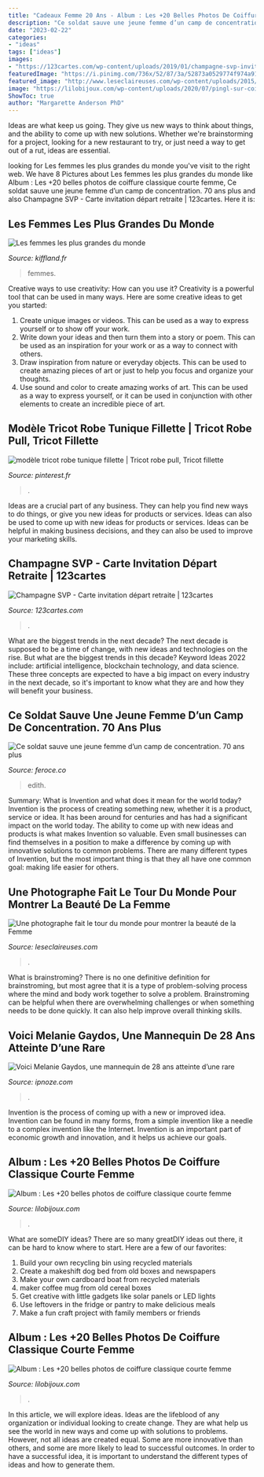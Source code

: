 ```yaml
---
title: "Cadeaux Femme 20 Ans - Album : Les +20 Belles Photos De Coiffure Classique Courte Femme"
description: "Ce soldat sauve une jeune femme d’un camp de concentration. 70 ans plus"
date: "2023-02-22"
categories:
- "ideas"
tags: ["ideas"]
images:
- "https://123cartes.com/wp-content/uploads/2019/01/champagne-svp-invitation-pot-depart-retraite-123cartes.jpg"
featuredImage: "https://i.pinimg.com/736x/52/87/3a/52873a0529774f974a91a14a0c90d499.jpg"
featured_image: "http://www.leseclaireuses.com/wp-content/uploads/2015/10/photographe-171015-4.jpg"
image: "https://lilobijoux.com/wp-content/uploads/2020/07/pingl-sur-coiffures-47.jpg"
ShowToc: true
author: "Margarette Anderson PhD"
---
```



Ideas are what keep us going. They give us new ways to think about things, and the ability to come up with new solutions. Whether we're brainstorming for a project, looking for a new restaurant to try, or just need a way to get out of a rut, ideas are essential.

	

		
looking for Les femmes les plus grandes du monde you've visit to the right web. We have 8 Pictures about Les femmes les plus grandes du monde like Album : Les +20 belles photos de coiffure classique courte femme, Ce soldat sauve une jeune femme d’un camp de concentration. 70 ans plus and also Champagne SVP - Carte invitation départ retraite | 123cartes. Here it is:
		
    
## Les Femmes Les Plus Grandes Du Monde

<img loading=lazy src="https://www.kiffland.fr/pictures/images_series/092013/terrifyingly_tall_women-6.jpg" onerror="this.onerror=null;this.src='https://tse4.mm.bing.net/th?id=OIP.h2mIWLvg65pYLAowS6DdbQHaFj&amp;pid=15.1';" alt="Les femmes les plus grandes du monde">

_Source: kiffland.fr_

>femmes. 

	

Creative ways to use creativity: How can you use it?
Creativity is a powerful tool that can be used in many ways. Here are some creative ideas to get you started: 
1. Create unique images or videos. This can be used as a way to express yourself or to show off your work.
2. Write down your ideas and then turn them into a story or poem. This can be used as an inspiration for your work or as a way to connect with others.
3. Draw inspiration from nature or everyday objects. This can be used to create amazing pieces of art or just to help you focus and organize your thoughts.
4. Use sound and color to create amazing works of art. This can be used as a way to express yourself, or it can be used in conjunction with other elements to create an incredible piece of art.

    
## Modèle Tricot Robe Tunique Fillette | Tricot Robe Pull, Tricot Fillette

<img loading=lazy src="https://i.pinimg.com/736x/52/87/3a/52873a0529774f974a91a14a0c90d499.jpg" onerror="this.onerror=null;this.src='https://tse2.mm.bing.net/th?id=OIP.HHP81s6hsfTpyIgXJQ5U6AHaJ4&amp;pid=15.1';" alt="modèle tricot robe tunique fillette | Tricot robe pull, Tricot fillette">

_Source: pinterest.fr_

>. 

	

Ideas are a crucial part of any business. They can help you find new ways to do things, or give you new ideas for products or services. Ideas can also be used to come up with new ideas for products or services. Ideas can be helpful in making business decisions, and they can also be used to improve your marketing skills.

    
## Champagne SVP - Carte Invitation Départ Retraite | 123cartes

<img loading=lazy src="https://123cartes.com/wp-content/uploads/2019/01/champagne-svp-invitation-pot-depart-retraite-123cartes.jpg" onerror="this.onerror=null;this.src='https://tse2.mm.bing.net/th?id=OIP.IOnOodCicYRagbDGsibRFwHaE8&amp;pid=15.1';" alt="Champagne SVP - Carte invitation départ retraite | 123cartes">

_Source: 123cartes.com_

>. 

	

What are the biggest trends in the next decade?
The next decade is supposed to be a time of change, with new ideas and technologies on the rise. But what are the biggest trends in this decade? Keyword Ideas 2022 include: artificial intelligence, blockchain technology, and data science. These three concepts are expected to have a big impact on every industry in the next decade, so it's important to know what they are and how they will benefit your business.

    
## Ce Soldat Sauve Une Jeune Femme D’un Camp De Concentration. 70 Ans Plus

<img loading=lazy src="http://files.ferocecdn.com/wp-content/uploads/2017/02/2e6cc85f709b56996e7cb3c96d264bba.jpeg" onerror="this.onerror=null;this.src='https://tse3.mm.bing.net/th?id=OIP.s_EzgGahyYejbAR16-VmbQFZC0&amp;pid=15.1';" alt="Ce soldat sauve une jeune femme d’un camp de concentration. 70 ans plus">

_Source: feroce.co_

>edith. 

	

Summary: What is Invention and what does it mean for the world today?
Invention is the process of creating something new, whether it is a product, service or idea. It has been around for centuries and has had a significant impact on the world today. The ability to come up with new ideas and products is what makes Invention so valuable. Even small businesses can find themselves in a position to make a difference by coming up with innovative solutions to common problems. There are many different types of Invention, but the most important thing is that they all have one common goal: making life easier for others.

    
## Une Photographe Fait Le Tour Du Monde Pour Montrer La Beauté De La Femme

<img loading=lazy src="http://www.leseclaireuses.com/wp-content/uploads/2015/10/photographe-171015-4.jpg" onerror="this.onerror=null;this.src='https://tse3.mm.bing.net/th?id=OIP.jJxgK6oyz4ALDa3Qy6dm4AHaLH&amp;pid=15.1';" alt="Une photographe fait le tour du monde pour montrer la beauté de la Femme">

_Source: leseclaireuses.com_

>. 

	

What is brainstroming?
There is no one definitive definition for brainstroming, but most agree that it is a type of problem-solving process where the mind and body work together to solve a problem. Brainstroming can be helpful when there are overwhelming challenges or when something needs to be done quickly. It can also help improve overall thinking skills.

    
## Voici Melanie Gaydos, Une Mannequin De 28 Ans Atteinte D’une Rare

<img loading=lazy src="https://www.ipnoze.com/wordpress/wp-content/uploads/2017/06/melanie-gaydos-mannequin-07.jpg" onerror="this.onerror=null;this.src='https://tse4.mm.bing.net/th?id=OIP.ha7FaWrlYMPqDAP7E_5r6gHaJ3&amp;pid=15.1';" alt="Voici Melanie Gaydos, une mannequin de 28 ans atteinte d’une rare">

_Source: ipnoze.com_

>. 

	

Invention is the process of coming up with a new or improved idea. Invention can be found in many forms, from a simple invention like a needle to a complex invention like the Internet. Invention is an important part of economic growth and innovation, and it helps us achieve our goals.

    
## Album : Les +20 Belles Photos De Coiffure Classique Courte Femme

<img loading=lazy src="https://lilobijoux.com/wp-content/uploads/2020/07/pingl-sur-coiffures-47.jpg" onerror="this.onerror=null;this.src='https://tse1.mm.bing.net/th?id=OIP.RSfBF3xWzsCFY-SwMUzFzQHaLG&amp;pid=15.1';" alt="Album : Les +20 belles photos de coiffure classique courte femme">

_Source: lilobijoux.com_

>. 

	

What are someDIY ideas?
There are so many greatDIY ideas out there, it can be hard to know where to start. Here are a few of our favorites: 
1. Build your own recycling bin using recycled materials 
2. Create a makeshift dog bed from old boxes and newspapers 
3. Make your own cardboard boat from recycled materials 
4. maker coffee mug from old cereal boxes 
5. Get creative with little gadgets like solar panels or LED lights 
6. Use leftovers in the fridge or pantry to make delicious meals 
7. Make a fun craft project with family members or friends 

    
## Album : Les +20 Belles Photos De Coiffure Classique Courte Femme

<img loading=lazy src="https://lilobijoux.com/wp-content/uploads/2020/07/diffeacuterent-1001-ideacutees-pour-coiffure-femme-les-coupes-1.jpg" onerror="this.onerror=null;this.src='https://tse1.mm.bing.net/th?id=OIP.BJO3Ym-IACOpg2fFci5NtwHaJ3&amp;pid=15.1';" alt="Album : Les +20 belles photos de coiffure classique courte femme">

_Source: lilobijoux.com_

>. 

	

In this article, we will explore ideas. Ideas are the lifeblood of any organization or individual looking to create change. They are what help us see the world in new ways and come up with solutions to problems. However, not all ideas are created equal. Some are more innovative than others, and some are more likely to lead to successful outcomes. In order to have a successful idea, it is important to understand the different types of ideas and how to generate them.

